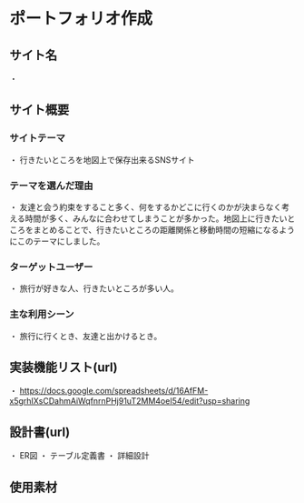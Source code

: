# ポートフォリオ作成

## サイト名
・

## サイト概要
### サイトテーマ
・ 行きたいところを地図上で保存出来るSNSサイト

### テーマを選んだ理由
・ 友達と会う約束をすること多く、何をするかどこに行くのかが決まらなく考える時間が多く、みんなに合わせてしまうことが多かった。地図上に行きたいところをまとめることで、行きたいところの距離関係と移動時間の短縮になるようにこのテーマにしました。

### ターゲットユーザー
・ 旅行が好きな人、行きたいところが多い人。

### 主な利用シーン
・ 旅行に行くとき、友達と出かけるとき。

## 実装機能リスト(url)
・ https://docs.google.com/spreadsheets/d/16AfFM-x5grhIXsCDahmAiWqfnrnPHj91uT2MM4oeI54/edit?usp=sharing

## 設計書(url)
・ ER図
・ テーブル定義書
・ 詳細設計

## 使用素材



